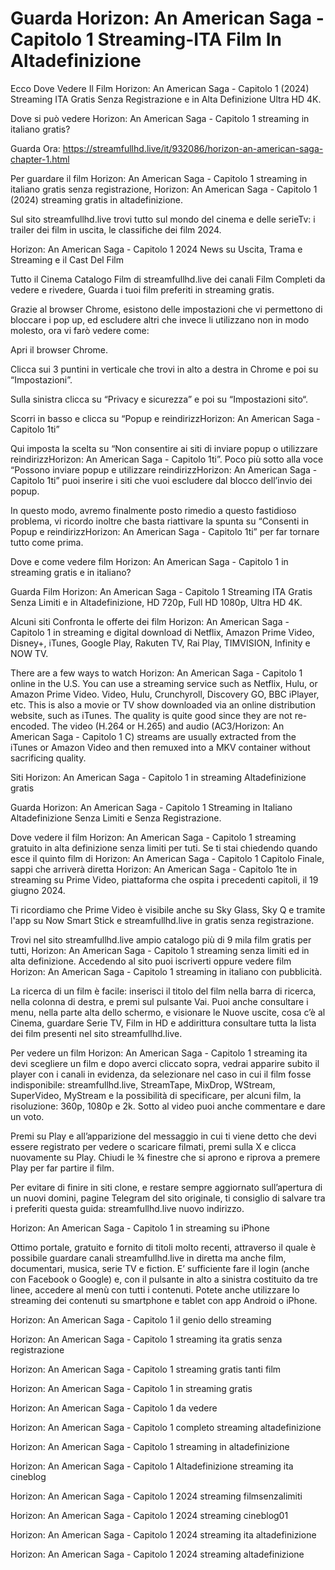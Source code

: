 # Guarda Horizon: An American Saga - Capitolo 1 Streaming-ITA Film In Altadefinizione

Ecco Dove Vedere Il Film Horizon: An American Saga - Capitolo 1 (2024) Streaming ITA Gratis Senza Registrazione e in Alta Definizione Ultra HD 4K.

Dove si può vedere Horizon: An American Saga - Capitolo 1 streaming in italiano gratis?

Guarda Ora: https://streamfullhd.live/it/932086/horizon-an-american-saga-chapter-1.html

Per guardare il film Horizon: An American Saga - Capitolo 1 streaming in italiano gratis senza registrazione, Horizon: An American Saga - Capitolo 1 (2024) streaming gratis in altadefinizione.

Sul sito streamfullhd.live trovi tutto sul mondo del cinema e delle serieTv: i trailer dei film in uscita, le classifiche dei film 2024.

Horizon: An American Saga - Capitolo 1 2024 News su Uscita, Trama e Streaming e il Cast Del Film

Tutto il Cinema Catalogo Film di streamfullhd.live dei canali Film Completi da vedere e rivedere, Guarda i tuoi film preferiti in streaming gratis.

Grazie al browser Chrome, esistono delle impostazioni che vi permettono di bloccare i pop up, ed escludere altri che invece li utilizzano non in modo molesto, ora vi farò vedere come:

Apri il browser Chrome.

Clicca sui 3 puntini in verticale che trovi in alto a destra in Chrome e poi su “Impostazioni”.

Sulla sinistra clicca su “Privacy e sicurezza” e poi su “Impostazioni sito“.

Scorri in basso e clicca su “Popup e reindirizzHorizon: An American Saga - Capitolo 1ti”

Qui imposta la scelta su “Non consentire ai siti di inviare popup o utilizzare reindirizzHorizon: An American Saga - Capitolo 1ti”. Poco più sotto alla voce “Possono inviare popup e utilizzare reindirizzHorizon: An American Saga - Capitolo 1ti” puoi inserire i siti che vuoi escludere dal blocco dell’invio dei popup.

In questo modo, avremo finalmente posto rimedio a questo fastidioso problema, vi ricordo inoltre che basta riattivare la spunta su “Consenti in Popup e reindirizzHorizon: An American Saga - Capitolo 1ti” per far tornare tutto come prima.

Dove e come vedere film Horizon: An American Saga - Capitolo 1 in streaming gratis e in italiano?

Guarda Film Horizon: An American Saga - Capitolo 1 Streaming ITA Gratis Senza Limiti e in Altadefinizione, HD 720p, Full HD 1080p, Ultra HD 4K.

Alcuni siti Confronta le offerte dei film Horizon: An American Saga - Capitolo 1 in streaming e digital download di Netflix, Amazon Prime Video, Disney+, iTunes, Google Play, Rakuten TV, Rai Play, TIMVISION, Infinity e NOW TV.

There are a few ways to watch Horizon: An American Saga - Capitolo 1 online in the U.S. You can use a streaming service such as Netflix, Hulu, or Amazon Prime Video. Video, Hulu, Crunchyroll, Discovery GO, BBC iPlayer, etc. This is also a movie or TV show downloaded via an online distribution website, such as iTunes. The quality is quite good since they are not re-encoded. The video (H.264 or H.265) and audio (AC3/Horizon: An American Saga - Capitolo 1 C) streams are usually extracted from the iTunes or Amazon Video and then remuxed into a MKV container without sacrificing quality.

Siti Horizon: An American Saga - Capitolo 1 in streaming Altadefinizione gratis

Guarda Horizon: An American Saga - Capitolo 1 Streaming in Italiano Altadefinizione Senza Limiti e Senza Registrazione.

Dove vedere il film Horizon: An American Saga - Capitolo 1 streaming gratuito in alta definizione senza limiti per tuti. Se ti stai chiedendo quando esce il quinto film di Horizon: An American Saga - Capitolo 1 Capitolo Finale, sappi che arriverà diretta Horizon: An American Saga - Capitolo 1te in streaming su Prime Video, piattaforma che ospita i precedenti capitoli, il 19 giugno 2024. 

Ti ricordiamo che Prime Video è visibile anche su Sky Glass, Sky Q e tramite l'app su Now Smart Stick e streamfullhd.live in gratis senza registrazione. 

Trovi nel sito streamfullhd.live ampio catalogo più di 9 mila film gratis per tutti, Horizon: An American Saga - Capitolo 1 streaming senza limiti ed in alta definizione. Accedendo al sito puoi iscriverti oppure vedere film Horizon: An American Saga - Capitolo 1 streaming in italiano con pubblicità.

La ricerca di un film è facile: inserisci il titolo del film nella barra di ricerca, nella colonna di destra, e premi sul pulsante Vai. Puoi anche consultare i menu, nella parte alta dello schermo, e visionare le Nuove uscite, cosa c’è al Cinema, guardare Serie TV, Film in HD e addirittura consultare tutta la lista dei film presenti nel sito streamfullhd.live.

Per vedere un film Horizon: An American Saga - Capitolo 1 streaming ita devi scegliere un film e dopo averci cliccato sopra, vedrai apparire subito il player con i canali in evidenza, da selezionare nel caso in cui il film fosse indisponibile: streamfullhd.live, StreamTape, MixDrop, WStream, SuperVideo, MyStream e la possibilità di specificare, per alcuni film, la risoluzione: 360p, 1080p e 2k. Sotto al video puoi anche commentare e dare un voto.

Premi su Play e all’apparizione del messaggio in cui ti viene detto che devi essere registrato per vedere o scaricare filmati, premi sulla X e clicca nuovamente su Play. Chiudi le ¾ finestre che si aprono e riprova a premere Play per far partire il film.

Per evitare di finire in siti clone, e restare sempre aggiornato sull’apertura di un nuovi domini, pagine Telegram del sito originale, ti consiglio di salvare tra i preferiti questa guida: streamfullhd.live nuovo indirizzo.

Horizon: An American Saga - Capitolo 1 in streaming su iPhone

Ottimo portale, gratuito e fornito di titoli molto recenti, attraverso il quale è possibile guardare canali streamfullhd.live in diretta ma anche film, documentari, musica, serie TV e fiction. E’ sufficiente fare il login (anche con Facebook o Google) e, con il pulsante in alto a sinistra costituito da tre linee, accedere al menù con tutti i contenuti. Potete anche utilizzare lo streaming dei contenuti su smartphone e tablet con app Android o iPhone.

Horizon: An American Saga - Capitolo 1 il genio dello streaming

Horizon: An American Saga - Capitolo 1 streaming ita gratis senza registrazione

Horizon: An American Saga - Capitolo 1 streaming gratis tanti film

Horizon: An American Saga - Capitolo 1 in streaming gratis

Horizon: An American Saga - Capitolo 1 da vedere

Horizon: An American Saga - Capitolo 1 completo streaming altadefinizione

Horizon: An American Saga - Capitolo 1 streaming in altadefinizione

Horizon: An American Saga - Capitolo 1 Altadefinizione streaming ita cineblog

Horizon: An American Saga - Capitolo 1 2024 streaming filmsenzalimiti

Horizon: An American Saga - Capitolo 1 2024 streaming cineblog01

Horizon: An American Saga - Capitolo 1 2024 streaming ita altadefinizione

Horizon: An American Saga - Capitolo 1 2024 streaming altadefinizione
